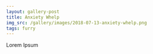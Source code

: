 ```yaml
---
layout: gallery-post
title: Anxiety Whelp
img_src: /gallery/images/2018-07-13-anxiety-whelp.png
tags: furry
---
```

Lorem Ipsum
